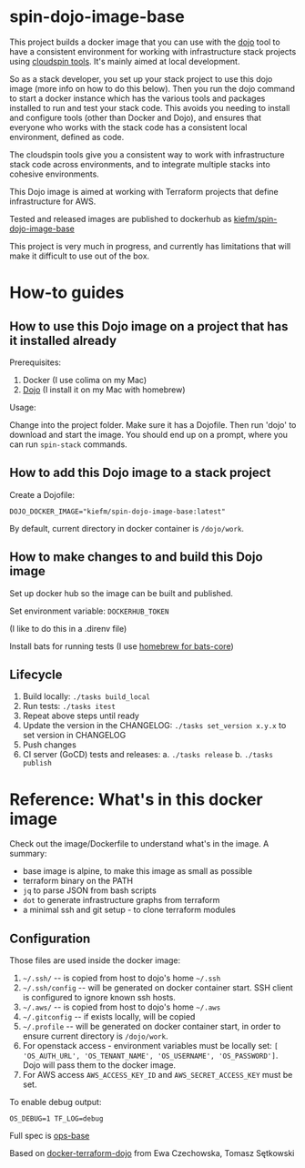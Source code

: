 # spin-dojo-image-base

This project builds a docker image that you can use with the [dojo](https://github.com/kudulab/dojo) tool to have a consistent environment for working with infrastructure stack projects using [cloudspin tools](https://github.com/kief/spin-tools). It's mainly aimed at local development.

So as a stack developer, you set up your stack project to use this dojo image (more info on how to do this below). Then you run the dojo command to start a docker instance which has the various tools and packages installed to run and test your stack code. This avoids you needing to install and configure tools (other than Docker and Dojo), and ensures that everyone who works with the stack code has a consistent local environment, defined as code.

The cloudspin tools give you a consistent way to work with infrastructure stack code across environments, and to integrate multiple stacks into cohesive environments.

This Dojo image is aimed at working with Terraform projects that define infrastructure for AWS.

Tested and released images are published to dockerhub as [kiefm/spin-dojo-image-base](https://hub.docker.com/r/kiefm/spin-dojo-image-base)


This project is very much in progress, and currently has limitations that will make it difficult to use out of the box.


# How-to guides

## How to use this Dojo image on a project that has it installed already

Prerequisites:

1. Docker (I use colima on my Mac)
2. [Dojo](https://github.com/kudulab/dojo) (I install it on my Mac with homebrew)

Usage:

Change into the project folder. Make sure it has a Dojofile. Then run 'dojo' to download and start the image. You should end up on a prompt, where you can run `spin-stack` commands.


## How to add this Dojo image to a stack project

Create a Dojofile:

```
DOJO_DOCKER_IMAGE="kiefm/spin-dojo-image-base:latest"
```

By default, current directory in docker container is `/dojo/work`.


## How to make changes to and build this Dojo image

Set up docker hub so the image can be built and published.

Set environment variable: `DOCKERHUB_TOKEN`

(I like to do this in a .direnv file)

Install bats for running tests (I use [homebrew for bats-core](https://github.com/bats-core/homebrew-bats-core))


## Lifecycle

1. Build locally: `./tasks build_local`
2. Run tests: `./tasks itest`
3. Repeat above steps until ready
4. Update the version in the CHANGELOG: `./tasks set_version x.y.x` to set version in CHANGELOG
5. Push changes
6. CI server (GoCD) tests and releases:
   a. `./tasks release`
   b. `./tasks publish`


# Reference: What's in this docker image

Check out the image/Dockerfile to understand what's in the image. A summary:

 * base image is alpine, to make this image as small as possible
 * terraform binary on the PATH
 * `jq` to parse JSON from bash scripts
 * `dot` to generate infrastructure graphs from terraform
 * a minimal ssh and git setup - to clone terraform modules


## Configuration
Those files are used inside the docker image:

1. `~/.ssh/` -- is copied from host to dojo's home `~/.ssh`
1. `~/.ssh/config` -- will be generated on docker container start. SSH client is configured to ignore known ssh hosts.
1. `~/.aws/` -- is copied from host to dojo's home `~/.aws`
2. `~/.gitconfig` -- if exists locally, will be copied
3. `~/.profile` -- will be generated on docker container start, in
   order to ensure current directory is `/dojo/work`.
4. For openstack access - environment variables must be locally set:
 `[ 'OS_AUTH_URL', 'OS_TENANT_NAME', 'OS_USERNAME',
   'OS_PASSWORD']`. Dojo will pass them to the docker image.
5. For AWS access `AWS_ACCESS_KEY_ID` and `AWS_SECRET_ACCESS_KEY` must be set.

To enable debug output:
```
OS_DEBUG=1 TF_LOG=debug
```

Full spec is [ops-base](https://github.com/kudulab/ops-base)


Based on [docker-terraform-dojo](https://github.com/kudulab/docker-terraform-dojo) from Ewa Czechowska, Tomasz Sętkowski

